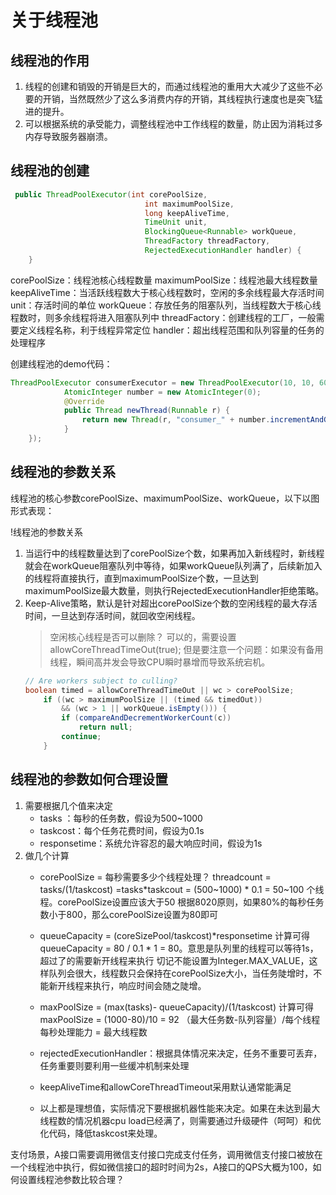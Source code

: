 # 关于线程池
## 线程池的作用
1. 线程的创建和销毁的开销是巨大的，而通过线程池的重用大大减少了这些不必要的开销，当然既然少了这么多消费内存的开销，其线程执行速度也是突飞猛进的提升。
2. 可以根据系统的承受能力，调整线程池中工作线程的数量，防止因为消耗过多内存导致服务器崩溃。

## 线程池的创建
```java
 public ThreadPoolExecutor(int corePoolSize,
                              int maximumPoolSize,
                              long keepAliveTime,
                              TimeUnit unit,
                              BlockingQueue<Runnable> workQueue,
                              ThreadFactory threadFactory,
                              RejectedExecutionHandler handler) {
    }
```
corePoolSize：线程池核心线程数量
maximumPoolSize：线程池最大线程数量
keepAliveTime：当活跃线程数大于核心线程数时，空闲的多余线程最大存活时间
unit：存活时间的单位
workQueue：存放任务的阻塞队列，当线程数大于核心线程数时，则多余线程将进入阻塞队列中
threadFactory：创建线程的工厂，一般需要定义线程名称，利于线程异常定位
handler：超出线程范围和队列容量的任务的处理程序

创建线程池的demo代码：
```java
ThreadPoolExecutor consumerExecutor = new ThreadPoolExecutor(10, 10, 60L, TimeUnit.SECONDS, new ArrayBlockingQueue<>(100), new ThreadFactory() {
            AtomicInteger number = new AtomicInteger(0);
            @Override
            public Thread newThread(Runnable r) {
                return new Thread(r, "consumer_" + number.incrementAndGet());
            }
    });
```

## 线程池的参数关系
线程池的核心参数corePoolSize、maximumPoolSize、workQueue，以下以图形式表现：

!线程池的参数关系[](../images/2019-02-26-16-54-22.png)

1. 当运行中的线程数量达到了corePoolSize个数，如果再加入新线程时，新线程就会在workQueue阻塞队列中等待，如果workQueue队列满了，后续新加入的线程将直接执行，直到maximumPoolSize个数，一旦达到maximumPoolSize最大数量，则执行RejectedExecutionHandler拒绝策略。
2. Keep-Alive策略，默认是针对超出corePoolSize个数的空闲线程的最大存活时间，一旦达到存活时间，就回收空闲线程。
    > 空闲核心线程是否可以删除？ 
        可以的，需要设置allowCoreThreadTimeOut(true); 但是要注意一个问题：如果没有备用线程，瞬间高并发会导致CPU瞬时暴增而导致系统宕机。
    ```java
    // Are workers subject to culling?
    boolean timed = allowCoreThreadTimeOut || wc > corePoolSize;
        if ((wc > maximumPoolSize || (timed && timedOut))
            && (wc > 1 || workQueue.isEmpty())) {
            if (compareAndDecrementWorkerCount(c))
                return null;
            continue;
        }
    ```

## 线程池的参数如何合理设置
1. 需要根据几个值来决定
    + tasks ：每秒的任务数，假设为500~1000
    + taskcost：每个任务花费时间，假设为0.1s
    + responsetime：系统允许容忍的最大响应时间，假设为1s
2. 做几个计算
    + corePoolSize = 每秒需要多少个线程处理？ 
    threadcount = tasks/(1/taskcost) =tasks*taskcout =  (500~1000) * 0.1 = 50~100 个线程。corePoolSize设置应该大于50
    根据8020原则，如果80%的每秒任务数小于800，那么corePoolSize设置为80即可
    + queueCapacity = (coreSizePool/taskcost)*responsetime
计算可得 queueCapacity = 80 / 0.1 * 1 = 80。意思是队列里的线程可以等待1s，超过了的需要新开线程来执行
切记不能设置为Integer.MAX_VALUE，这样队列会很大，线程数只会保持在corePoolSize大小，当任务陡增时，不能新开线程来执行，响应时间会随之陡增。

    + maxPoolSize = (max(tasks)- queueCapacity)/(1/taskcost)
计算可得 maxPoolSize = (1000-80)/10 = 92
（最大任务数-队列容量）/每个线程每秒处理能力 = 最大线程数

    + rejectedExecutionHandler：根据具体情况来决定，任务不重要可丢弃，任务重要则要利用一些缓冲机制来处理

    + keepAliveTime和allowCoreThreadTimeout采用默认通常能满足

    + 以上都是理想值，实际情况下要根据机器性能来决定。如果在未达到最大线程数的情况机器cpu load已经满了，则需要通过升级硬件（呵呵）和优化代码，降低taskcost来处理。

支付场景，A接口需要调用微信支付接口完成支付任务，调用微信支付接口被放在一个线程池中执行，假如微信接口的超时时间为2s，A接口的QPS大概为100，如何设置线程池参数比较合理？

## 